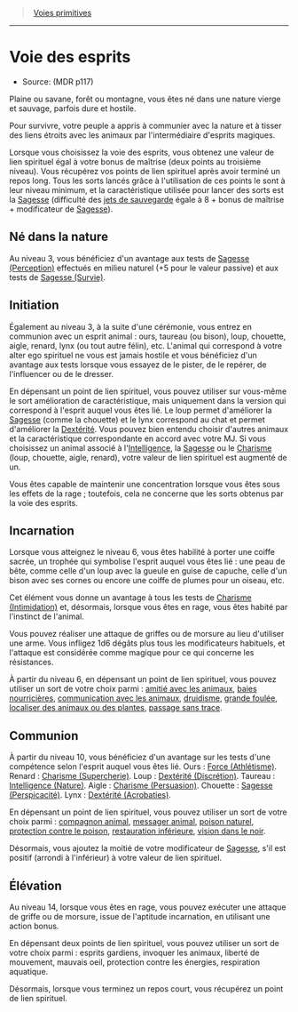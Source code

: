 
<!--ClassItem-->

> <!--ParentNameLink-->[Voies primitives](barbarian_hd.md#voies-primitives)<!--/ParentNameLink-->

---

# <!--Name-->Voie des esprits<!--/Name-->

- Source: <!--Source-->(MDR p117)<!--/Source-->

Plaine ou savane, forêt ou montagne, vous êtes né dans une nature vierge et sauvage, parfois dure et hostile.

Pour survivre, votre peuple a appris à communier avec la nature et à tisser des liens étroits avec les animaux par l'intermédiaire d'esprits magiques.

Lorsque vous choisissez la voie des esprits, vous obtenez une valeur de lien spirituel égal à votre bonus de maîtrise (deux points au troisième niveau). Vous récupérez vos points de lien spirituel après avoir terminé un repos long. Tous les sorts lancés grâce à l'utilisation de ces points le sont à leur niveau minimum, et la caractéristique utilisée pour lancer des sorts est la [Sagesse] (difficulté des [jets de sauvegarde] égale à 8 + bonus de maîtrise + modificateur de [Sagesse]).

<!--Generic-->

## <!--Name-->Né dans la nature<!--/Name-->

Au niveau 3, vous bénéficiez d'un avantage aux tests de [Sagesse (Perception)] effectués en milieu naturel (+5 pour le valeur passive) et aux tests de [Sagesse (Survie)].

<!--/Generic-->

<!--Generic-->

## <!--Name-->Initiation<!--/Name-->

Également au niveau 3, à la suite d'une cérémonie, vous entrez en communion avec un esprit animal : ours, taureau (ou bison), loup, chouette, aigle, renard, lynx (ou tout autre félin), etc. L'animal qui correspond à votre alter ego spirituel ne vous est jamais hostile et vous bénéficiez d'un avantage aux tests lorsque vous essayez de le pister, de le repérer, de l'influencer ou de le dresser.

En dépensant un point de lien spirituel, vous pouvez utiliser sur vous-même le sort amélioration de caractéristique, mais uniquement dans la version qui correspond à l'esprit auquel vous êtes lié. Le loup permet d'améliorer la [Sagesse] (comme la chouette) et le lynx correspond au chat et permet d'améliorer la [Dextérité]. Vous pouvez bien entendu choisir d'autres animaux et la caractéristique correspondante en accord avec votre MJ. Si vous choisissez un animal associé à l'[Intelligence], la [Sagesse] ou le [Charisme] (loup, chouette, aigle, renard), votre valeur de lien spirituel est augmenté de un.

Vous êtes capable de maintenir une concentration lorsque vous êtes sous les effets de la rage ; toutefois, cela ne concerne que les sorts obtenus par la voie des esprits.

<!--/Generic-->

<!--Generic-->

## <!--Name-->Incarnation<!--/Name-->

Lorsque vous atteignez le niveau 6, vous êtes habilité à porter une coiffe sacrée, un trophée qui symbolise l'esprit auquel vous êtes lié : une peau de bête, comme celle d'un loup avec la gueule en guise de capuche, celle d'un bison avec ses cornes ou encore une coiffe de plumes pour un oiseau, etc.

Cet élément vous donne un avantage à tous les tests de [Charisme (Intimidation)] et, désormais, lorsque vous êtes en rage, vous êtes habité par l'instinct de l'animal.

Vous pouvez réaliser une attaque de griffes ou de morsure au lieu d'utiliser une arme. Vous infligez 1d6 dégâts plus tous les modificateurs habituels, et l'attaque est considérée comme magique pour ce qui concerne les résistances.

À partir du niveau 6, en dépensant un point de lien spirituel, vous pouvez utiliser un sort de votre choix parmi : [amitié avec les animaux], [baies nourricières], [communication avec les animaux], [druidisme], [grande foulée], [localiser des animaux ou des plantes], [passage sans trace].

<!--/Generic-->

<!--Generic-->

## <!--Name-->Communion<!--/Name-->

À partir du niveau 10, vous bénéficiez d'un avantage sur les tests d'une compétence selon l'esprit auquel vous êtes lié. Ours : [Force (Athlétisme)]. Renard : [Charisme (Supercherie)]. Loup : [Dextérité (Discrétion)]. Taureau : [Intelligence (Nature)]. Aigle : [Charisme (Persuasion)]. Chouette : [Sagesse (Perspicacité)]. Lynx : [Dextérité (Acrobaties)].

En dépensant un point de lien spirituel, vous pouvez utiliser un sort de votre choix parmi : [compagnon animal], [messager animal], [poison naturel], [protection contre le poison], [restauration inférieure], [vision dans le noir].

Désormais, vous ajoutez la moitié de votre modificateur de [Sagesse], s'il est positif (arrondi à l'inférieur) à votre valeur de lien spirituel.

<!--/Generic-->

<!--Generic-->

## <!--Name-->Élévation<!--/Name-->

Au niveau 14, lorsque vous êtes en rage, vous pouvez exécuter une attaque de griffe ou de morsure, issue de l'aptitude incarnation, en utilisant une action bonus.

En dépensant deux points de lien spirituel, vous pouvez utiliser un sort de votre choix parmi : esprits gardiens, invoquer les animaux, liberté de mouvement, mauvais oeil, protection contre les énergies, respiration aquatique.

Désormais, lorsque vous terminez un repos court, vous récupérez un point de lien spirituel.

<!--/Generic-->

<!--/ClassItem-->

[Force]: abilities_strength_hd.md
[Dextérité]: abilities_dexterity_hd.md
[Constitution]: abilities_constitution_hd.md
[Intelligence]: abilities_intelligence_hd.md
[Sagesse]: abilities_wisdom_hd.md
[Charisme]: abilities_charisma_hd.md
[jet de sauvegarde]: abilities_hd.md#jets-de-sauvegarde
[jets de sauvegarde]: abilities_hd.md#jets-de-sauvegarde
[Jet de sauvegarde]: abilities_hd.md#jets-de-sauvegarde
[Jets de sauvegarde]: abilities_hd.md#jets-de-sauvegarde

[Acrobaties]: abilities_dexterity_hd.md#acrobaties
[Athlétisme]: abilities_strength_hd.md#athlétisme
[compagnon animal]: spells_hd.md#compagnon-animal
[Discrétion]: abilities_dexterity_hd.md#discrétion
[Intimidation]: abilities_charisma_hd.md#intimidation
[messager animal]: spells_hd.md#messager-animal
[Nature]: abilities_intelligence_hd.md#nature
[Perception]: abilities_wisdom_hd.md#perception
[Perspicacité]: abilities_wisdom_hd.md#perspicacité
[Persuasion]: abilities_charisma_hd.md#persuasion
[poison naturel]: spells_hd.md#poison-naturel
[protection contre le poison]: spells_hd.md#protection-contre-le-poison
[restauration inférieure]: spells_hd.md#restauration-inférieure
[Supercherie]: abilities_charisma_hd.md#supercherie
[Survie]: abilities_wisdom_hd.md#survie
[vision dans le noir]: environment_hd.md#vision-dans-le-noir

[amitié avec les animaux]: spells_hd.md#amitié-avec-les-animaux
[baies nourricières]: spells_hd.md#baies-nourricières
[communication avec les animaux]: spells_hd.md#communication-avec-les-animaux
[druidisme]: spells_hd.md#druidisme
[grande foulée]: spells_hd.md#grande-foulée
[localiser des animaux ou des plantes]: spells_hd.md#localiser-des-animaux-ou-des-plantes
[passage sans trace]: spells_hd.md#passage-sans-trace

[Charisme (Intimidation)]: abilities_charisma_hd.md#intimidation
[Charisme (Persuasion)]: abilities_charisma_hd.md#persuasion
[Charisme (Supercherie)]: abilities_charisma_hd.md#supercherie
[Dextérité (Acrobaties)]: abilities_dexterity_hd.md#acrobaties
[Dextérité (Discrétion)]: abilities_dexterity_hd.md#discrétion
[Force (Athlétisme)]: abilities_strength_hd.md#athlétisme
[Intelligence (Nature)]: abilities_intelligence_hd.md#nature
[Sagesse (Perception)]: abilities_wisdom_hd.md#perception
[Sagesse (Perspicacité)]: abilities_wisdom_hd.md#perspicacité
[Sagesse (Survie)]: abilities_wisdom_hd.md#survie




